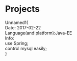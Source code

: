# Projects


Unnamed1{ <br>
Date: 2017-02-22 <br>
Language(and platform):Java-EE<br>
Info:<br>
	use Spring;<br>
	control mysql easily;<br>
}<br>